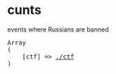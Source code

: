 # cunts
events where Russians are banned

<pre>
Array
(
    [ctf] => <a href="//sunnycapt.github.io/_notes/cunts/ctf.html">./ctf</a>
)
</pre>
